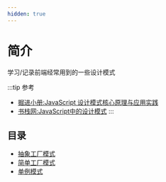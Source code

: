 ```yaml
---
hidden: true
---
```

# 简介

学习/记录前端经常用到的一些设计模式

:::tip 参考
* [掘进小册:JavaScript 设计模式核⼼原理与应⽤实践](https://juejin.im/book/5c70fc83518825428d7f9dfb/section/5c7163256fb9a049d132c3ed)
* [书栈网:JavaScript中的设计模式](https://www.bookstack.cn/read/design-pattern-in-javascript/README.md)
:::

## 目录
* [抽象工厂模式](./abstractfactory.md)
* [简单工厂模式](./factory.md)
* [单例模式](./single.md)